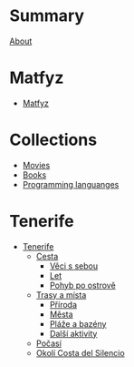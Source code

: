 # Summary

[About](./about.md)

# Matfyz

- [Matfyz](./mff.md)

# Collections

- [Movies]()
- [Books]()
- [Programming languanges]()

# Tenerife

- [Tenerife](./tenerife.md)
    - [Cesta](./tenerife/travel.md)
        - [Věci s sebou](./tenerife/items.md)
        - [Let](./tenerife/flight.md)
        - [Pohyb po ostrově](./tenerife/cars-buses.md)
    - [Trasy a místa](./tenerife/tracks-places.md)
        - [Příroda](./tenerife/nature.md)
        - [Města](./tenerife/towns.md)
        - [Pláže a bazény](./tenerife/playas.md)
        - [Další aktivity](./tenerife/extra.md)
    - [Počasí](./tenerife/weather.md)
    - [Okolí Costa del Silencio](./tenerife/surroundings.md)
